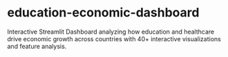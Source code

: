 # education-economic-dashboard
Interactive Streamlit Dashboard analyzing how education and healthcare drive economic growth across countries with 40+ interactive visualizations and feature analysis.
